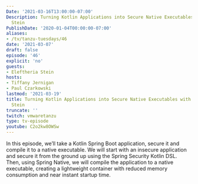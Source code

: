 ```yaml
---
Date: '2021-03-16T13:00:00-07:00'
Description: Turning Kotlin Applications into Secure Native Executables with Eleftheria
  Stein
PublishDate: '2020-01-04T00:00:00-07:00'
aliases:
- /tv/tanzu-tuesdays/46
date: '2021-03-07'
draft: false
episode: '46'
explicit: 'no'
guests:
- Eleftheria Stein
hosts:
- Tiffany Jernigan
- Paul Czarkowski
lastmod: '2021-03-19'
title: Turning Kotlin Applications into Secure Native Executables with Eleftheria
  Stein
truncate: ''
twitch: vmwaretanzu
type: tv-episode
youtube: C2o2kw8OWSw
---
```


In this episode, we’ll take a Kotlin Spring Boot application, secure it and compile it to a native executable. We will start with an insecure application and secure it from the ground up using the Spring Security Kotlin DSL. Then, using Spring Native, we will compile the application to a native executable, creating a lightweight container with reduced memory consumption and near instant startup time.